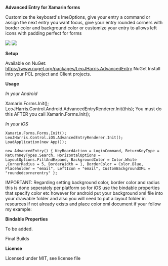 **Advanced Entry for Xamarin forms**

Customize the keyboard's ImeOptions, give your entry a command or assign the next entry you want focus, give your entry rounded corners with border color and background color or customize your entry to allows left icons with padding perfect for forms

![](https://github.com/LeoJHarris/AdvancedEntry/blob/master/ios.jpg) ![](https://github.com/LeoJHarris/AdvancedEntry/blob/master/android.png)

**Setup**

Available on NuGet: https://www.nuget.org/packages/LeoJHarris.AdvancedEntry NuGet Install into your PCL project and Client projects.

**Usage**

_In your Android_

Xamarin.Forms.Init();
LeoJHarris.Control.Android.AdvancedEntryRenderer.Init(this);
You must do this AFTER you call Xamarin.Forms.Init();

_In your iOS_

`Xamarin.Forms.Forms.Init(); `
`LeoJHarris.Control.iOS.AdvancedEntryRenderer.Init(); `
`LoadApplication(new App());`

`new AdvancedEntry()
            {
                KeyBoardAction = LoginCommand,
                ReturnKeyType = ReturnKeyTypes.Search,
                HorizontalOptions = LayoutOptions.FillAndExpand,
                BackgroundColor = Color.White
                ,CornerRadius = 5,
                BorderWidth = 1,
                BorderColor = Color.Blue,
                Placeholder = "email",
                LeftIcon = "email",
                CustomBackgroundXML = "roundedcornerentry"
            };`

IMPORTANT: Regarding setting background color, border color and radius this is done seperately per platform so for iOS use the bindable properties that specify color etc however for android put your background xml file into your drawable folder and also you will need to put a layout folder in resources if not already exists and place color xml document if your follow my example:

**Bindable Properties**

To be added.

Final Builds

**License**

Licensed under MIT, see license file

